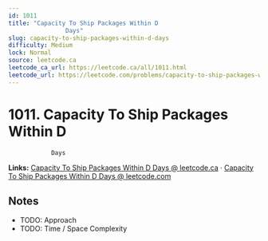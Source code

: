 ```yaml
--- 
id: 1011
title: "Capacity To Ship Packages Within D
                Days"
slug: capacity-to-ship-packages-within-d-days
difficulty: Medium
lock: Normal
source: leetcode.ca
leetcode_ca_url: https://leetcode.ca/all/1011.html
leetcode_url: https://leetcode.com/problems/capacity-to-ship-packages-within-d-days/
---
```


# 1011. Capacity To Ship Packages Within D
                Days

**Links:** [Capacity To Ship Packages Within D
                Days @ leetcode.ca](https://leetcode.ca/all/1011.html) · [Capacity To Ship Packages Within D
                Days @ leetcode.com](https://leetcode.com/problems/capacity-to-ship-packages-within-d-days/)

## Notes
- TODO: Approach
- TODO: Time / Space Complexity
